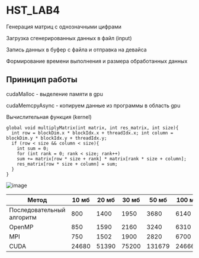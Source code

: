 # HST_LAB4
Генeрация матриц с однозначными цифрами  

Загрузка сгенерированных данных в файл (input)  

Запись данных в буфер с файла и отправка на девайса  

Формирование времени выполнения и размера обработанных данных  

Приницип работы
---------------
cudaMalloc - выделение памяти в gpu  

cudaMemcpyAsync - копируем данные из программы в область gpu  

Вычислительная функция (kernel) 
```
global void multiplyMatrix(int matrix, int res_matrix, int size){ 
  int row = blockDim.x * blockIdx.x + threadIdx.x; int column = blockDim.y * blockIdx.y + threadIdx.y; 
  if (row < size && column < size){ 
    int sum = 0; 
    for (int rank = 0; rank < size; rank++) 
    sum += matrix[row * size + rank] * matrix[rank * size + column]; 
    res_matrix[row * size + column] = sum; 
  } 
}
```
![image](https://user-images.githubusercontent.com/90069453/208177110-d48f5b64-63f5-4177-b9a5-4f6a5ab06b5b.png)


| Метод                     | 10 мб | 20 мб | 30 мб | 50 мб  | 100 мб |
|---------------------------|-------|-------|-------|--------|--------|
| Последовательный алгоритм | 800   | 1400  | 1950  | 3680   | 6140   |
| OpenMP                    | 850   | 1590  | 2160  | 3240   | 6310   |
| MPI                       | 750   | 1502  | 1900  | 2820   | 6700   |
| CUDA                      | 24680 | 51390 | 75200 | 131679 | 246669 |
